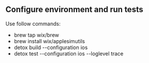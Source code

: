 ## Configure environment and run tests

Use follow commands:
* brew tap wix/brew
* brew install wix/applesimutils
* detox build --configuration ios
* detox test --configuration ios --loglevel trace

